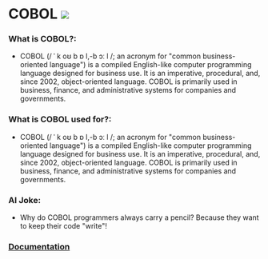 # COBOL ![](https://www.tiobe.com/wp-content/themes/tiobe/tiobe-index/images/COBOL.png)
### What is COBOL?:
- COBOL (/ ˈ k oʊ b ɒ l,-b ɔː l /; an acronym for "common business-oriented language") is a compiled English-like computer programming language designed for business use. It is an imperative, procedural, and, since 2002, object-oriented language. COBOL is primarily used in business, finance, and administrative systems for companies and governments.

### What is COBOL used for?:
- COBOL (/ ˈ k oʊ b ɒ l,-b ɔː l /; an acronym for "common business-oriented language") is a compiled English-like computer programming language designed for business use. It is an imperative, procedural, and, since 2002, object-oriented language. COBOL is primarily used in business, finance, and administrative systems for companies and governments.

### AI Joke:
- Why do COBOL programmers always carry a pencil?  Because they want to keep their code "write"!

### [Documentation](https://www.ibm.com/support/pages/enterprise-cobol-zos-documentation-library)